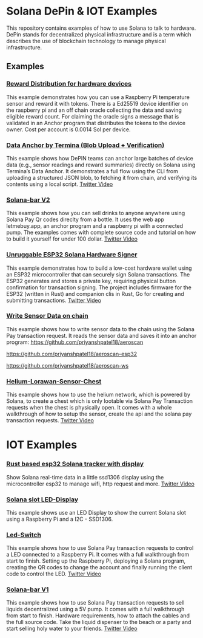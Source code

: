 # Solana DePin & IOT Examples

This repository contains examples of how to use Solana to talk to hardware.
DePin stands for decentralized physical infrastructure and is a term which describes the use of blockchain technology to manage physical infrastructure.

## Examples

### [Reward Distribution for hardware devices](https://github.com/Woody4618/depin-reward-distributor)

This example demonstrates how you can use a Raspberry Pi temperature sensor and reward it with tokens. There is a Ed25519 device identifier on the raspberry pi and an off chain oracle collecting the data and saving eligible reward count. For claiming the oracle signs a message that is validated in an Anchor program that distributes the tokens to the device owner. Cost per account is 0.0014 Sol per device. 

### [Data Anchor by Termina (Blob Upload + Verification)](./termina-data-anchor/README.md)

This example shows how DePIN teams can anchor large batches of device data (e.g., sensor readings and reward summaries) directly on Solana using Termina’s Data Anchor.
It demonstrates a full flow using the CLI from uploading a structured JSON blob, to fetching it from chain, and verifying its contents using a local script.
[Twitter Video](https://x.com/Terminaxyz/status/1909263420278394899)

### [Solana-bar V2](https://github.com/Woody4618/bar)

This example shows how you can sell drinks to anyone anywhere using Solana Pay Qr codes direclty from a bottle. 
It uses the web app letmebuy.app, an anchor program and a raspberry pi with a connected pump. 
The examples comes with complete source code and tutorial on how to build it yourself for under 100 dollar.
[Twitter Video](https://x.com/zCase_/status/1922321757693784198)

### [Unruggable ESP32 Solana Hardware Signer](https://github.com/hogyzen12/unruggable-rust-esp32)

This example demonstrates how to build a low-cost hardware wallet using an ESP32 microcontroller that can securely sign Solana transactions. The ESP32 generates and stores a private key, requiring physical button confirmation for transaction signing. The project includes firmware for the ESP32 (written in Rust) and companion clis in Rust, Go for creating and submitting transactions.
[Twitter Video](https://x.com/bill_papas_12/status/1903308186498596979)

### [Write Sensor Data on chain](https://x.com/priyansh_ptl18/status/1903940356070424825)

This example shows how to write sensor data to the chain using the Solana Pay transaction request. It reads the sensor data and saves it into an anchor program:
https://github.com/priyanshpatel18/aeroscan

https://github.com/priyanshpatel18/aeroscan-esp32

https://github.com/priyanshpatel18/aeroscan-ws

### [Helium-Lorawan-Sensor-Chest](./helium-lorawan-chest/README.md)

This example shows how to use the helium network, which is powered by Solana, to create a chest which is only lootable via Solana Pay Transaction requests when the chest is physically open.
It comes with a whole walkthrough of how to setup the sensor, create the api and the solana pay transaction requests.
[Twitter Video](https://x.com/solana_devs/status/1707043184373637411)


# IOT Examples

### [Rust based esp32 Solana tracker with display](https://github.com/Mantistc/esp32-ssd1306-solana)

Show Solana real-time data in a little ssd1306 display using the microcontroller esp32 to manage wifi, http request and more.
[Twitter Video](https://x.com/lich01_/status/1899208452167102621)

### [Solana slot LED-Display](https://github.com/solana-developers/solana-depin-examples/tree/main/Raspberry-LED-display)

This example shows use an LED Display to show the current Solana slot using a Raspberry Pi and a I2C - SSD1306.

### [Led-Switch](./led-switch/README.md)

This example shows how to use Solana Pay transaction requests to control a LED connected to a Raspberry Pi.
It comes with a full walkthrough from start to finish. Setting up the Raspberry Pi, deploying a Solana program, creating the QR codes to change the account and finally running the client code to control the LED.
[Twitter Video](https://twitter.com/solana_devs/status/1691563319457403301)

### [Solana-bar V1](./solana-bar/README.md)

This example shows how to use Solana Pay transaction requests to sell liquids decentralized using a 5V pump.
It comes with a full walkthrough from start to finish. Hardware requirements, how to attach the cables and the full source code.
Take the liquid dispenser to the beach or a party and start selling holy water to your friends.
[Twitter Video](https://twitter.com/solana_devs/status/1697023233789145421)


